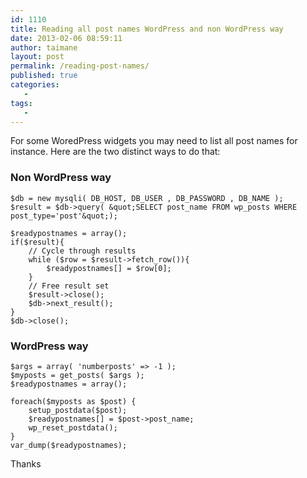 ```yaml
---
id: 1110
title: Reading all post names WordPress and non WordPress way
date: 2013-02-06 08:59:11
author: taimane
layout: post
permalink: /reading-post-names/
published: true
categories:
   -
tags:
   -
---
```

For some WoredPress widgets you may need to list all post names for instance.
Here are the two distinct ways to do that:


### Non WordPress way
```
$db = new mysqli( DB_HOST, DB_USER , DB_PASSWORD , DB_NAME );
$result = $db->query( &quot;SELECT post_name FROM wp_posts WHERE post_type='post'&quot;);

$readypostnames = array();
if($result){
	// Cycle through results
	while ($row = $result->fetch_row()){
		$readypostnames[] = $row[0];
	}
	// Free result set
	$result->close();
	$db->next_result();
}
$db->close();
```

### WordPress way
```
$args = array( 'numberposts' => -1 );
$myposts = get_posts( $args );
$readypostnames = array();

foreach($myposts as $post) {
	setup_postdata($post);
	$readypostnames[] = $post->post_name;
	wp_reset_postdata();
}
var_dump($readypostnames);
```

Thanks
  
